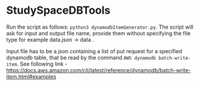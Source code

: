 # StudySpaceDBTools

Run the script as follows: `python3 dynamodbItemGenerator.py`.
The script will ask for input and output file name, provide them without specifying the file type for example data.json -> data .

Input file has to be a json containing a list of put request for a specified dynamodb table, that be read by the command `AWS dynamodb batch-write-item`. See following link - <https://docs.aws.amazon.com/cli/latest/reference/dynamodb/batch-write-item.html#examples>
